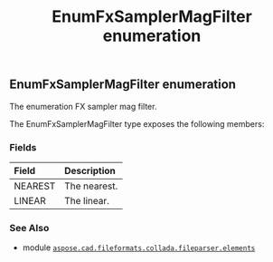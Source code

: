 ﻿---
title: EnumFxSamplerMagFilter enumeration
second_title: Aspose.CAD for Python via .NET API References
description: 
type: docs
weight: 1270
url: /aspose.cad.fileformats.collada.fileparser.elements/enumfxsamplermagfilter/
is_root: false
---

## EnumFxSamplerMagFilter enumeration

The enumeration FX sampler mag filter.



The EnumFxSamplerMagFilter type exposes the following members:

### Fields
| Field | Description |
| :- | :- |
| NEAREST | The nearest. |
| LINEAR | The linear. |



### See Also
* module [`aspose.cad.fileformats.collada.fileparser.elements`](..)
